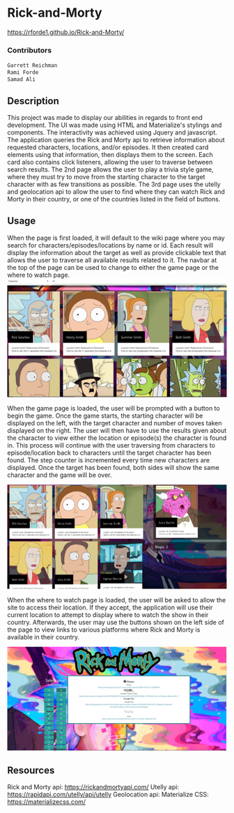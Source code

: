 # Rick-and-Morty
https://rforde1.github.io/Rick-and-Morty/
<br />

### Contributors
    Garrett Reichman
    Rami Forde
    Samad Ali

## Description
   This project was made to display our abilities in regards to front end development. The UI was made using HTML and Materialize's stylings and components. The interactivity was achieved using Jquery and javascript. The application queries the Rick and Morty api to retrieve information about requested characters, locations, and/or episodes. It then created card elements using that information, then displays them to the screen. Each card also contains click listeners, allowing the user to traverse between search results. The 2nd page allows the user to play a trivia style game, where they must try to move from the starting character to the target character with as few transitions as possible. The 3rd page uses the utelly and geolocation api to allow the user to find where they can watch Rick and Morty in their country, or one of the countries listed in the field of buttons.

## Usage
   When the page is first loaded, it will default to the wiki page where you may search for characters/episodes/locations by name or id. Each result will display the information about the target as well as provide clickable text that allows the user to traverse all available results related to it. The navbar at the top of the page can be used to change to either the game page or the where to watch page.
![Screenshot](assets/pictures/home.jpg)

   When the game page is loaded, the user will be prompted with a button to begin the game. Once the game starts, the starting character will be displayed on the left, with the target character and number of moves taken displayed on the right. The user will then have to use the results given about the character to view either the location or episode(s) the character is found in. This process will continue with the user traversing from characters to episode/location back to characters until the target character has been found. The step counter is incremented every time new characters are displayed. Once the target has been found, both sides will show the same character and the game will be over.

![Screenshot](assets/pictures/game.jpg) 

   When the where to watch page is loaded, the user will be asked to allow the site to access their location. If they accept, the application will use their current location to attempt to display where to watch the show in their country. Afterwards, the user may use the buttons shown on the left side of the page to view links to various platforms where Rick and Morty is available in their country.

![Screenshot](assets/pictures/watch.jpg)

## Resources
Rick and Morty api: https://rickandmortyapi.com/
Utelly api: https://rapidapi.com/utelly/api/utelly
Geolocation api: 
Materialize CSS: https://materializecss.com/
